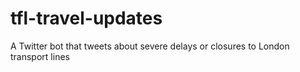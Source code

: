 # tfl-travel-updates
A Twitter bot that tweets about severe delays or closures to London transport lines

